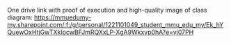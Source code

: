 One drive link with proof of execution and high-quality image of class diagram: https://mmuedumy-my.sharepoint.com/:f:/g/personal/1221101049_student_mmu_edu_my/Ek_hYQuewOxHtjGwTXkIocwBFJmRQXxLP-XgA9Wkxvp0hA?e=vj07PH
